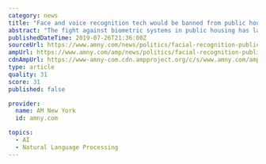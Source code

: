 ```yaml
---
category: news
title: "Face and voice recognition tech would be banned from public housing under new bill"
abstract: "The fight against biometric systems in public housing has landed on Capitol Hill. A bill introduced by Rep. Yvette Clark (D-NY) would bar facial recognition systems and other biometric identifiers from most rental developments that receive financial ..."
publishedDateTime: 2019-07-26T21:36:00Z
sourceUrl: https://www.amny.com/news/politics/facial-recognition-public-housing-1.34305365
ampUrl: https://www.amny.com/amp/news/politics/facial-recognition-public-housing-1.34305365
cdnAmpUrl: https://www-amny-com.cdn.ampproject.org/c/s/www.amny.com/amp/news/politics/facial-recognition-public-housing-1.34305365
type: article
quality: 31
score: 31
published: false

provider:
  name: AM New York
  id: amny.com

topics:
  - AI
  - Natural Language Processing
---
```

